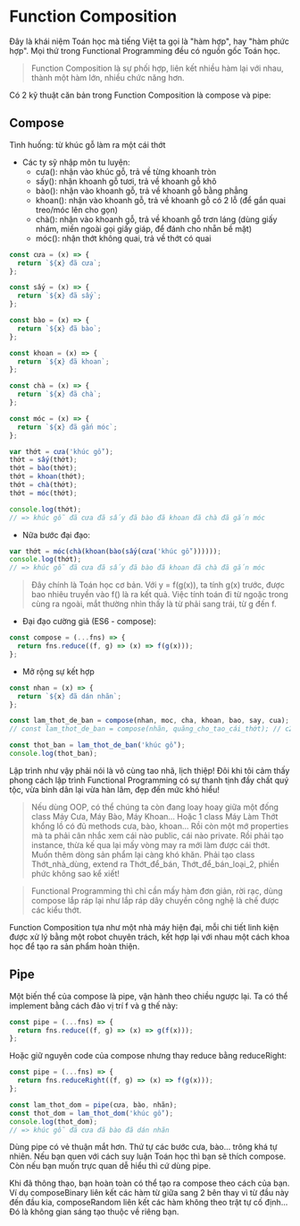 # Function Composition

Đây là khái niệm Toán học mà tiếng Việt ta gọi là "hàm hợp", hay "hàm phức hợp". Mọi thứ trong Functional Programming đều có nguồn gốc Toán học.

> Function Composition là sự phối hợp, liên kết nhiều hàm lại với nhau, thành một hàm lớn, nhiều chức năng hơn.

Có 2 kỹ thuật căn bản trong Function Composition là compose và pipe:

## Compose

Tình huống: từ khúc gỗ làm ra một cái thớt

- Các ty sỹ nhập môn tu luyện:
  + cưa(): nhận vào khúc gỗ, trả về từng khoanh tròn
  + sấy(): nhận khoanh gỗ tươi, trả về khoanh gỗ khô
  + bào(): nhận vào khoanh gỗ, trả về khoanh gỗ bằng phẳng
  + khoan(): nhận vào khoanh gỗ, trả về khoanh gỗ có 2 lỗ (để gắn quai treo/móc lên cho gọn)
  + chà(): nhận vào khoanh gỗ, trả về khoanh gỗ trơn láng (dùng giấy nhám, miền ngoài gọi giấy giáp, để đánh cho nhẵn bề mặt)
  + móc(): nhận thớt không quai, trả về thớt có quai

```js
const cưa = (x) => {
  return `${x} đã cưa`;
};

const sấy = (x) => {
  return `${x} đã sấy`;
};

const bào = (x) => {
  return `${x} đã bào`;
};

const khoan = (x) => {
  return `${x} đã khoan`;
};

const chà = (x) => {
  return `${x} đã chà`;
};

const móc = (x) => {
  return `${x} đã gắn móc`;
};

var thớt = cưa('khúc gỗ');
thớt = sấy(thớt);
thớt = bào(thớt);
thớt = khoan(thớt);
thớt = chà(thớt);
thớt = móc(thớt);

console.log(thớt);
// => khúc gỗ đã cưa đã sấy đã bào đã khoan đã chà đã gắn móc
```

- Nữa bước đại đạo:
```js
var thớt = móc(chà(khoan(bào(sấy(cưa('khúc gỗ'))))));
console.log(thớt);
// => khúc gỗ đã cưa đã sấy đã bào đã khoan đã chà đã gắn móc
```
> Đây chính là Toán học cơ bản. Với y = f(g(x)), ta tính g(x) trước, được bao nhiêu truyền vào f() là ra kết quả. Việc tính toán đi từ ngoặc trong cùng ra ngoài, mắt thường nhìn thấy là từ phải sang trái, từ g đến f.

- Đại đạo cường giả (ES6 - compose):
```js
const compose = (...fns) => {
  return fns.reduce((f, g) => (x) => f(g(x)));
};
```

- Mở rộng sự kết hợp
```js
const nhan = (x) => {
  return `${x} đã dán nhãn`;
};

const lam_thot_de_ban = compose(nhan, moc, cha, khoan, bao, say, cua); // c1
// const lam_thot_de_ban = compose(nhãn, quăng_cho_tao_cái_thớt); // c2

const thot_ban = lam_thot_de_ban('khúc gỗ');
console.log(thot_ban);
```

Lập trình như vậy phải nói là vô cùng tao nhã, lịch thiệp! Đôi khi tôi cảm thấy phong cách lập trình Functional Programming có sự thanh tịnh đầy chất quý tộc, vừa bình dân lại vừa hàn lâm, đẹp đến mức khó hiểu!

> Nếu dùng OOP, có thể chúng ta còn đang loay hoay giữa một đống class Máy Cưa, Máy Bào, Máy Khoan... Hoặc 1 class Máy Làm Thớt khổng lồ có đủ methods cưa, bào, khoan... Rồi còn một mớ properties mà ta phải cân nhắc xem cái nào public, cái nào private. Rồi phải tạo instance, thừa kế qua lại mấy vòng may ra mới làm được cái thớt. Muốn thêm dòng sản phẩm lại càng khó khăn. Phải tạo class Thớt_nhà_dùng, extend ra Thớt_để_bán, Thớt_để_bán_loại_2, phiền phức không sao kể xiết!

> Functional Programming thì chỉ cần mấy hàm đơn giản, rời rạc, dùng compose lắp ráp lại như lắp ráp dây chuyền công nghệ là chế được các kiểu thớt.

Function Composition tựa như một nhà máy hiện đại, mỗi chi tiết linh kiện được xử lý bằng một robot chuyên trách, kết hợp lại với nhau một cách khoa học để tạo ra sản phẩm hoàn thiện.

## Pipe

Một biến thể của compose là pipe, vận hành theo chiều ngược lại. Ta có thể implement bằng cách đảo vị trí f và g thế này:

```js
const pipe = (...fns) => {
  return fns.reduce((f, g) => (x) => g(f(x)));
};
```

Hoặc giữ nguyên code của compose nhưng thay reduce bằng reduceRight:

```js
const pipe = (...fns) => {
  return fns.reduceRight((f, g) => (x) => f(g(x)));
};

const lam_thot_dom = pipe(cưa, bào, nhãn);
const thot_dom = lam_thot_dom('khúc gỗ');
console.log(thot_dom);
// => khúc gỗ đã cưa đã bào đã dán nhãn
```

Dùng pipe có vẻ thuận mắt hơn. Thứ tự các bước cưa, bào... trông khá tự nhiên. Nếu bạn quen với cách suy luận Toán học thì bạn sẽ thích compose. Còn nếu bạn muốn trực quan dễ hiểu thì cứ dùng pipe.

Khi đã thông thạo, bạn hoàn toàn có thể tạo ra compose theo cách của bạn. Ví dụ composeBinary liên kết các hàm từ giữa sang 2 bên thay vì từ đầu này đến đầu kia, composeRandom liên kết các hàm không theo trật tự cố định... Đó là không gian sáng tạo thuộc về riêng bạn.